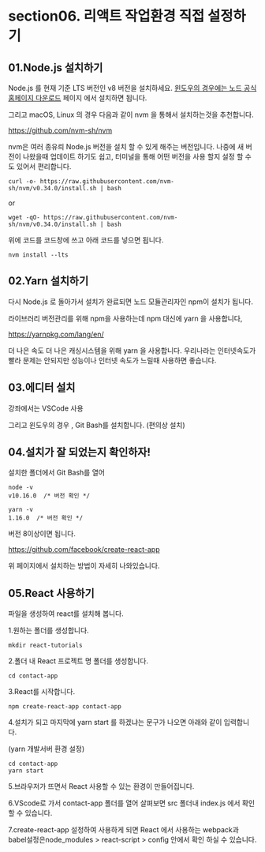 # section06. 리액트 작업환경 직접 설정하기

## 01.Node.js 설치하기

Node.js 를 현재 기준 LTS 버전인 v8 버전을 설치하세요. [윈도우의 경우에는 노드 공식 홈페이지 다운로드](https://nodejs.org/ko/download/) 페이지 에서 설치하면 됩니다.



그리고 macOS, Linux 의 경우 다음과 같이 nvm 을 통해서 설치하는것을 추천합니다.

<https://github.com/nvm-sh/nvm>

nvm은 여러 종유릐 Node.js 버전을 설치 할 수 있게 해주는 버전입니다. 나중에 새 버전이 나왔을때 업데이트 하기도 쉽고, 터미널을 통해 어떤 버전을 사용 할지 설정 할 수도 있어서 편리합니다.



```
curl -o- https://raw.githubusercontent.com/nvm-sh/nvm/v0.34.0/install.sh | bash
```

or

```
wget -qO- https://raw.githubusercontent.com/nvm-sh/nvm/v0.34.0/install.sh | bash
```

 위에 코드를 코드창에 쓰고 아래 코드를 넣으면 됩니다.

```
nvm install --lts
```





## 02.Yarn 설치하기

다시 Node.js 로 돌아가서 설치가 완료되면 노드 모듈관리자인 npm이 설치가 됩니다.

라이브러리 버전관리를 위해 npm을 사용하는데 npm 대신에 yarn 을 사용합니다,

<https://yarnpkg.com/lang/en/>

더 나은 속도 더 나은 캐싱시스템을 위해 yarn 을 사용합니다. 우리나라는 인터넷속도가 빨라 문제는 안되지만 성능이나 인터넷 속도가 느릴때 사용하면 좋습니다.





## 03.에디터 설치

강좌에서는 VSCode 사용

그리고 윈도우의 경우 , Git Bash를 설치합니다. (편의상 설치)





## 04.설치가 잘 되었는지 확인하자!

설치한 폴더에서 Git Bash를 열어 

```
node -v
v10.16.0  /* 버전 확인 */
```

```
yarn -v
1.16.0  /* 버전 확인 */
```

버전 8이상이면 됩니다.



<https://github.com/facebook/create-react-app>

위 페이지에서 설치하는 방법이 자세히 나와있습니다.

## 05.React 사용하기

파일을 생성하여 react를 설치해 봅니다.

1.원하는 폴더를 생성합니다.

```
mkdir react-tutorials
```

2.폴더 내 React 프로젝트 명 폴더를 생성합니다.

```
cd contact-app
```

3.React를 시작합니다.

```
npm create-react-app contact-app
```

4.설치가 되고 마지막에 yarn start 를 하겠냐는 문구가 나오면 아래와 같이 입력합니다.

(yarn 개발서버 환경 설정)

```
cd contact-app
yarn start
```

5.브라우저가 뜨면서 React 사용할 수 있는 환경이 만들어집니다.

6.VScode로 가서 contact-app 폴더를 열어 살펴보면 src 폴더내 index.js 에서 확인 할 수 있습니다.

7.create-react-app 설정하여 사용하게 되면 React 에서 사용하는 webpack과 babel설정은node_modules > react-script > config 안에서 확인 하실 수 있습니다.
